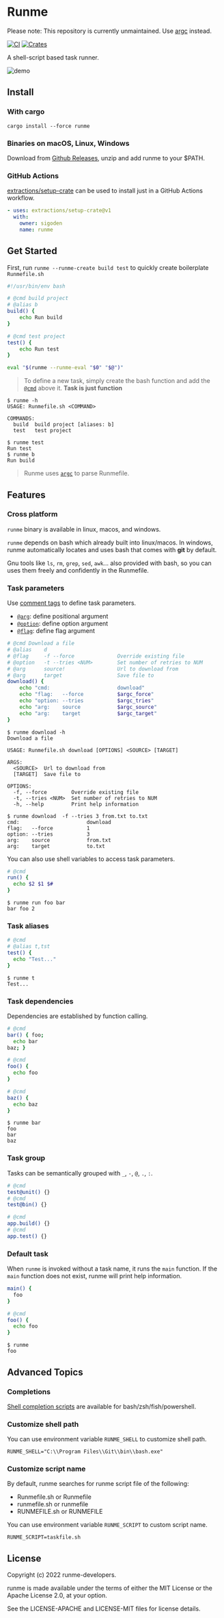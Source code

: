 # Runme

Please note: This repository is currently unmaintained. Use [argc](https://github.com/sigoden/argc) instead.

[![CI](https://github.com/sigoden/runme/actions/workflows/ci.yaml/badge.svg)](https://github.com/sigoden/runme/actions/workflows/ci.yaml)
[![Crates](https://img.shields.io/crates/v/runme.svg)](https://crates.io/crates/runme)

A shell-script based task runner.

![demo](https://user-images.githubusercontent.com/4012553/224712229-fdb08a5b-f04a-4b32-85b5-aae020f87096.gif)

## Install

### With cargo

```
cargo install --force runme
```

### Binaries on macOS, Linux, Windows

Download from [Github Releases](https://github.com/sigoden/runme/releases), unzip and add runme to your $PATH.

### GitHub Actions

[extractions/setup-crate](https://github.com/marketplace/actions/setup-crate) can be used to install just in a GitHub Actions workflow.

```yaml
- uses: extractions/setup-crate@v1
  with:
    owner: sigoden
    name: runme
```

## Get Started

First, run `runme --runme-create build test` to quickly create boilerplate `Runmefile.sh`

```sh
#!/usr/bin/env bash

# @cmd build project
# @alias b
build() {
    echo Run build
}

# @cmd test project
test() {
    echo Run test
}

eval "$(runme --runme-eval "$0" "$@")"
```

> To define a new task, simply create the bash function and add the [`@cmd`](https://github.com/sigoden/argc#cmd) above it.  **Task is just function**

```
$ runme -h
USAGE: Runmefile.sh <COMMAND>

COMMANDS:
  build  build project [aliases: b]
  test   test project

$ runme test
Run test
$ runme b
Run build
```

> Runme uses [`argc`](https://github.com/sigoden/argc) to parse Runmefile.

## Features

### Cross platform

`runme` binary is available in linux, macos, and windows.

`runme` depends on bash which already built into linux/macos. In windows, runme automatically locates and uses bash that comes with **git** by default.

Gnu tools like `ls`, `rm`, `grep`, `sed`, `awk`... also provided with bash, so you can uses them freely and confidently in the Runmefile.

### Task parameters

Use [comment tags](https://github.com/sigoden/argc#comment-tags) to define task parameters.

- [`@arg`](https://github.com/sigoden/argc#arg): define positional argument
- [`@option`](https://github.com/sigoden/argc#option): define option argument
- [`@flag`](https://github.com/sigoden/argc#flag): define flag argument

```sh
# @cmd Download a file
# @alias    d
# @flag     -f --force              Override existing file
# @option   -t --tries <NUM>        Set number of retries to NUM
# @arg      source!                 Url to download from
# @arg      target                  Save file to
download() {
    echo "cmd:                      download"
    echo "flag:   --force           $argc_force"
    echo "option: --tries           $argc_tries"
    echo "arg:    source            $argc_source"
    echo "arg:    target            $argc_target"
}
```

```
$ runme download -h
Download a file

USAGE: Runmefile.sh download [OPTIONS] <SOURCE> [TARGET]

ARGS:
  <SOURCE>  Url to download from
  [TARGET]  Save file to

OPTIONS:
  -f, --force        Override existing file
  -t, --tries <NUM>  Set number of retries to NUM
  -h, --help         Print help information
```

```
$ runme download  -f --tries 3 from.txt to.txt
cmd:                      download
flag:   --force           1
option: --tries           3
arg:    source            from.txt
arg:    target            to.txt
```

You can also use shell variables to access task parameters.

```sh
# @cmd
run() {
  echo $2 $1 $#
}
```
```
$ runme run foo bar
bar foo 2
```

### Task aliases

```sh
# @cmd
# @alias t,tst
test() {
  echo "Test..."
}
```

```
$ runme t
Test...
```

### Task dependencies

Dependencies are established by function calling.

```sh
# @cmd
bar() { foo;
  echo bar
baz; }

# @cmd
foo() {
  echo foo
}

# @cmd
baz() { 
  echo baz
}
```

```
$ runme bar
foo
bar
baz
```

### Task group

Tasks can be semantically grouped with `_`, `-`, `@`, `.`, `:`.

```sh
# @cmd
test@unit() {}
# @cmd
test@bin() {}

# @cmd
app.build() {}
# @cmd
app.test() {}
```

### Default task

When `runme` is invoked without a task name, it runs the `main` function. 
If the `main` function does not exist, runme will print help information.

```sh
main() { 
  foo
}

# @cmd
foo() {
  echo foo
}
```

```
$ runme
foo
```

## Advanced Topics

### Completions

[Shell completion scripts](completions) are available for bash/zsh/fish/powershell.

### Customize shell path

You can use environment variable `RUNME_SHELL` to customize shell path.

```
RUNME_SHELL="C:\\Program Files\\Git\\bin\\bash.exe"
```
### Customize script name

By default, runme searches for runme script file of the following:

- Runmefile.sh or Runmefile
- runmefile.sh or runmefile
- RUNMEFILE.sh or RUNMEFILE

You can use environment variable `RUNME_SCRIPT` to custom script name.

```
RUNME_SCRIPT=taskfile.sh
```
## License

Copyright (c) 2022 runme-developers.

runme is made available under the terms of either the MIT License or the Apache License 2.0, at your option.

See the LICENSE-APACHE and LICENSE-MIT files for license details.